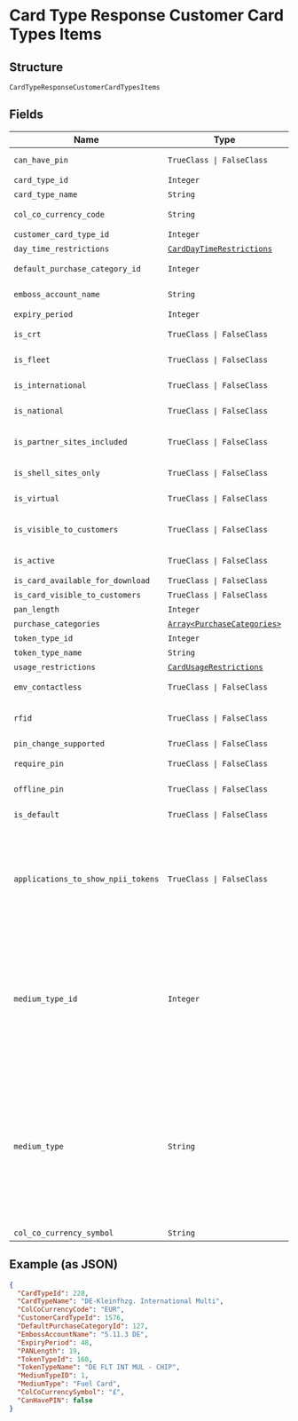 
# Card Type Response Customer Card Types Items

## Structure

`CardTypeResponseCustomerCardTypesItems`

## Fields

| Name | Type | Tags | Description |
|  --- | --- | --- | --- |
| `can_have_pin` | `TrueClass \| FalseClass` | Optional | True/False – Whether the cards of this card type can have PIN. |
| `card_type_id` | `Integer` | Optional | Card Type Id |
| `card_type_name` | `String` | Optional | Card Type Name. |
| `col_co_currency_code` | `String` | Optional | ISO currency code of the country. |
| `customer_card_type_id` | `Integer` | Optional | Customer Card Type Id |
| `day_time_restrictions` | [`CardDayTimeRestrictions`](../../doc/models/card-day-time-restrictions.md) | Optional | - |
| `default_purchase_category_id` | `Integer` | Optional | Default Purchase category of the card type. |
| `emboss_account_name` | `String` | Optional | Default Name to be embossed on the card |
| `expiry_period` | `Integer` | Optional | Default Expiry period. |
| `is_crt` | `TrueClass \| FalseClass` | Optional | True/False – Wether it is a CRT Card type or not. |
| `is_fleet` | `TrueClass \| FalseClass` | Optional | True/False – Whether it is it a Fleet Card typeor not. |
| `is_international` | `TrueClass \| FalseClass` | Optional | True/False – Whether it is an International Card type or not. |
| `is_national` | `TrueClass \| FalseClass` | Optional | True/False – Whether it is a National Card type or not. |
| `is_partner_sites_included` | `TrueClass \| FalseClass` | Optional | True/False – Whether this card type is allowed in partner Stations. |
| `is_shell_sites_only` | `TrueClass \| FalseClass` | Optional | True/False – Whether it is only allowed in Shell Stations or not. |
| `is_virtual` | `TrueClass \| FalseClass` | Optional | True/False - Whether it is a Virtual Card type or not. |
| `is_visible_to_customers` | `TrueClass \| FalseClass` | Optional | True/False – Whether this card type is visible in SFH for card ordering. |
| `is_active` | `TrueClass \| FalseClass` | Optional | Whether card type is active or not. |
| `is_card_available_for_download` | `TrueClass \| FalseClass` | Optional | - |
| `is_card_visible_to_customers` | `TrueClass \| FalseClass` | Optional | - |
| `pan_length` | `Integer` | Optional | PAN Length |
| `purchase_categories` | [`Array<PurchaseCategories>`](../../doc/models/purchase-categories.md) | Optional | - |
| `token_type_id` | `Integer` | Optional | Token type identifier. |
| `token_type_name` | `String` | Optional | Token Type Name. |
| `usage_restrictions` | [`CardUsageRestrictions`](../../doc/models/card-usage-restrictions.md) | Optional | - |
| `emv_contactless` | `TrueClass \| FalseClass` | Optional | Is Europay, MasterCard, and Visa Contactless enabled or not. |
| `rfid` | `TrueClass \| FalseClass` | Optional | Whether the card type is enabled for RFID (Radio Frequency Identification) |
| `pin_change_supported` | `TrueClass \| FalseClass` | Optional | PIN change supported or not. |
| `require_pin` | `TrueClass \| FalseClass` | Optional | Whether a PIN is mandatory for the cards of this card type. |
| `offline_pin` | `TrueClass \| FalseClass` | Optional | Whether offline PIN is enabled or not. |
| `is_default` | `TrueClass \| FalseClass` | Optional | Whether card type is default or not. |
| `applications_to_show_npii_tokens` | `TrueClass \| FalseClass` | Optional | True/False<br>Note: ApplicationsToShowNPIITokens will be set as ‘True’ when the accessing application API key exists in the “ApplicationsToShowNPIITokens” card type configuration else “False”. |
| `medium_type_id` | `Integer` | Optional | Id of the medium type identifier.<br>Example: 1,2,4<br><br>Full list below:<br>1 - Fuel Card<br>2 - Fuel Card with EV<br>3 - EV only<br>4 - Fuel Card and Key Fob<br>5 - Key Fob<br>6 - Virtual Card<br>7 - NPII Token<br>8 – Smartpay Token |
| `medium_type` | `String` | Optional | Name of the medium type identifier.<br>Example: Fuel Card, Fuel Card with EV, Key Fob<br><br>Full list below:<br>1 - Fuel Card<br>2 - Fuel Card with EV<br>3 - EV only<br>4 - Fuel Card and Key Fob<br>5 - Key Fob<br>6 - Virtual Card<br>7 - NPII Token<br>8 - Smartpay Token |
| `col_co_currency_symbol` | `String` | Optional | Currency symbol of the country. |

## Example (as JSON)

```json
{
  "CardTypeId": 228,
  "CardTypeName": "DE-Kleinfhzg. International Multi",
  "ColCoCurrencyCode": "EUR",
  "CustomerCardTypeId": 1576,
  "DefaultPurchaseCategoryId": 127,
  "EmbossAccountName": "5.11.3 DE",
  "ExpiryPeriod": 48,
  "PANLength": 19,
  "TokenTypeId": 160,
  "TokenTypeName": "DE FLT INT MUL - CHIP",
  "MediumTypeID": 1,
  "MediumType": "Fuel Card",
  "ColCoCurrencySymbol": "£",
  "CanHavePIN": false
}
```


